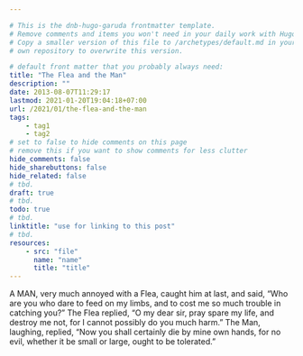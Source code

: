 ```yaml
---

# This is the dnb-hugo-garuda frontmatter template. 
# Remove comments and items you won't need in your daily work with Hugo.
# Copy a smaller version of this file to /archetypes/default.md in your
# own repository to overwrite this version.

# default front matter that you probably always need:
title: "The Flea and the Man"
description: ""
date: 2013-08-07T11:29:17
lastmod: 2021-01-20T19:04:18+07:00
url: /2021/01/the-flea-and-the-man
tags:
    - tag1
    - tag2
# set to false to hide comments on this page
# remove this if you want to show comments for less clutter
hide_comments: false
hide_sharebuttons: false
hide_related: false
# tbd.
draft: true
# tbd.
todo: true
# tbd.
linktitle: "use for linking to this post"
# tbd.
resources:
    - src: "file"
      name: "name"
      title: "title"
---
```

A MAN, very much annoyed with a Flea, caught him at last, and said, “Who are you who dare to feed on my limbs, and to cost me so much trouble in catching you?” The Flea replied, “O my dear sir, pray spare my life, and destroy me not, for I cannot possibly do you much harm.” The Man, laughing, replied, “Now you shall certainly die by mine own hands, for no evil, whether it be small or large, ought to be tolerated.”
